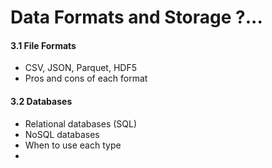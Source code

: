 # Data Formats and Storage ?...

#### 3.1 File Formats

* CSV, JSON, Parquet, HDF5
* Pros and cons of each format

#### 3.2 Databases

* Relational databases (SQL)
* NoSQL databases
* When to use each type
*
